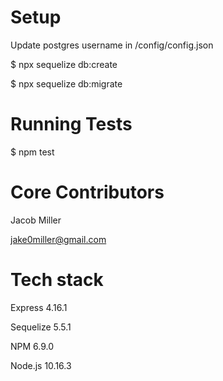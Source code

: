 

# Setup

Update postgres username in /config/config.json

$ npx sequelize db:create

$ npx sequelize db:migrate

# Running Tests

$ npm test

# Core Contributors

Jacob Miller

jake0miller@gmail.com

# Tech stack

Express 4.16.1

Sequelize 5.5.1

NPM 6.9.0

Node.js 10.16.3
